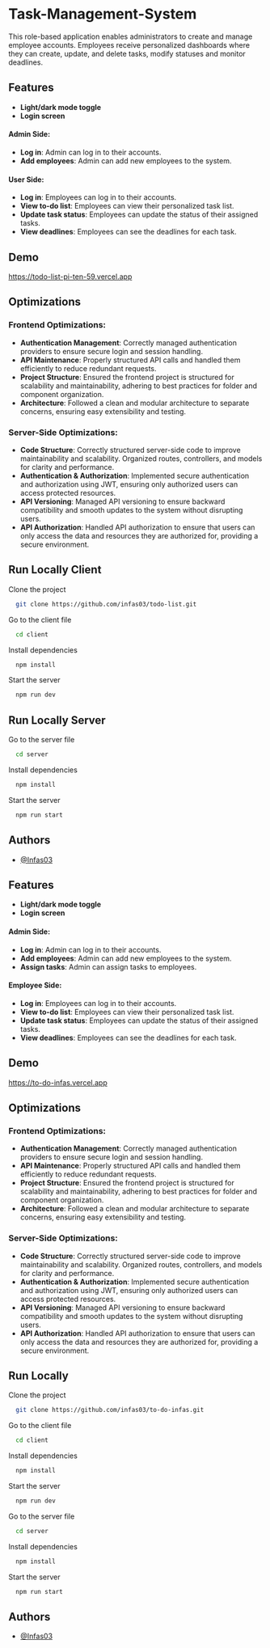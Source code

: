 
# Task-Management-System

This role-based application enables administrators to create and manage employee accounts. Employees receive personalized dashboards where they can create, update, and delete tasks, modify statuses and monitor deadlines.

## Features

- **Light/dark mode toggle**
- **Login screen**

#### Admin Side:
- **Log in**: Admin can log in to their accounts.
- **Add employees**: Admin can add new employees to the system.

#### User Side:
- **Log in**: Employees can log in to their accounts.
- **View to-do list**: Employees can view their personalized task list.
- **Update task status**: Employees can update the status of their assigned tasks.
- **View deadlines**: Employees can see the deadlines for each task.


## Demo

https://todo-list-pi-ten-59.vercel.app

## Optimizations

### Frontend Optimizations:
- **Authentication Management**: Correctly managed authentication providers to ensure secure login and session handling.
- **API Maintenance**: Properly structured API calls and handled them efficiently to reduce redundant requests.
- **Project Structure**: Ensured the frontend project is structured for scalability and maintainability, adhering to best practices for folder and component organization.
- **Architecture**: Followed a clean and modular architecture to separate concerns, ensuring easy extensibility and testing.

### Server-Side Optimizations:
- **Code Structure**: Correctly structured server-side code to improve maintainability and scalability. Organized routes, controllers, and models for clarity and performance.
- **Authentication & Authorization**: Implemented secure authentication and authorization using JWT, ensuring only authorized users can access protected resources.
- **API Versioning**: Managed API versioning to ensure backward compatibility and smooth updates to the system without disrupting users.
- **API Authorization**: Handled API authorization to ensure that users can only access the data and resources they are authorized for, providing a secure environment.


## Run Locally Client

Clone the project

```bash
  git clone https://github.com/infas03/todo-list.git
```

Go to the client file

```bash
  cd client
```

Install dependencies

```bash
  npm install
```

Start the server

```bash
  npm run dev
```

## Run Locally Server

Go to the server file

```bash
  cd server
```

Install dependencies

```bash
  npm install
```

Start the server

```bash
  npm run start
```
## Authors

- [@Infas03](https://www.github.com/infas03)


## Features


- **Light/dark mode toggle**
- **Login screen**
#### Admin Side:
- **Log in**: Admin can log in to their accounts.
- **Add employees**: Admin can add new employees to the system.
- **Assign tasks**: Admin can assign tasks to employees.

#### Employee Side:
- **Log in**: Employees can log in to their accounts.
- **View to-do list**: Employees can view their personalized task list.
- **Update task status**: Employees can update the status of their assigned tasks.
- **View deadlines**: Employees can see the deadlines for each task.


## Demo

https://to-do-infas.vercel.app

## Optimizations

### Frontend Optimizations:
- **Authentication Management**: Correctly managed authentication providers to ensure secure login and session handling.
- **API Maintenance**: Properly structured API calls and handled them efficiently to reduce redundant requests.
- **Project Structure**: Ensured the frontend project is structured for scalability and maintainability, adhering to best practices for folder and component organization.
- **Architecture**: Followed a clean and modular architecture to separate concerns, ensuring easy extensibility and testing.

### Server-Side Optimizations:
- **Code Structure**: Correctly structured server-side code to improve maintainability and scalability. Organized routes, controllers, and models for clarity and performance.
- **Authentication & Authorization**: Implemented secure authentication and authorization using JWT, ensuring only authorized users can access protected resources.
- **API Versioning**: Managed API versioning to ensure backward compatibility and smooth updates to the system without disrupting users.
- **API Authorization**: Handled API authorization to ensure that users can only access the data and resources they are authorized for, providing a secure environment.


## Run Locally

Clone the project

```bash
  git clone https://github.com/infas03/to-do-infas.git
```

Go to the client file

```bash
  cd client
```

Install dependencies

```bash
  npm install
```

Start the server

```bash
  npm run dev
```

Go to the server file

```bash
  cd server
```

Install dependencies

```bash
  npm install
```

Start the server

```bash
  npm run start
```
## Authors

- [@Infas03](https://www.github.com/infas03)

